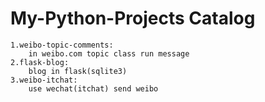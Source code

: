 # My-Python-Projects Catalog

	1.weibo-topic-comments:
		in weibo.com topic class run message
	2.flask-blog:
		blog in flask(sqlite3)
	3.weibo-itchat:
		use wechat(itchat) send weibo
